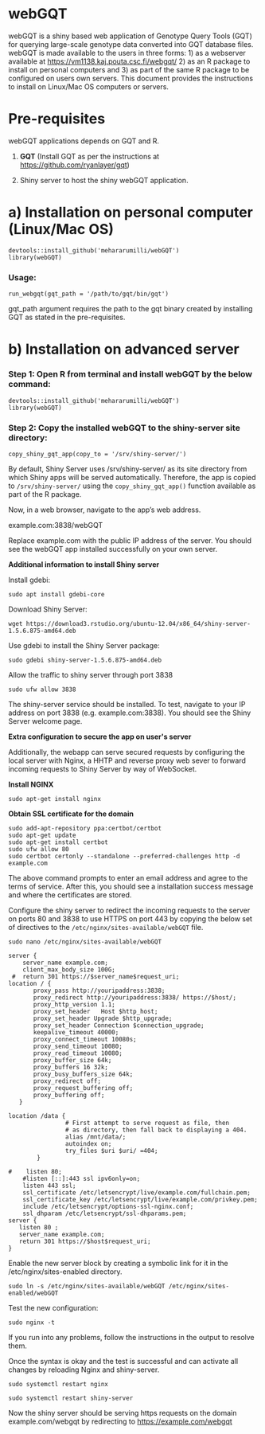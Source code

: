 # webGQT

webGQT is a shiny based web application of Genotype Query Tools (GQT) for querying large-scale genotype data converted into GQT database files. webGQT is made available to the users in three forms: 1) as a webserver available at https://vm1138.kaj.pouta.csc.fi/webgqt/ 2) as an R package to install on personal computers and 3) as part of the same R package to be configured on users own servers. This document provides the instructions to install on Linux/Mac OS computers or servers.


# Pre-requisites

webGQT applications depends on GQT and R.

1. **GQT** (Install GQT as per the instructions at https://github.com/ryanlayer/gqt)

2. Shiny server to host the shiny webGQT application.



# a) Installation on personal computer (Linux/Mac OS)

```
devtools::install_github('mehararumilli/webGQT')
library(webGQT)
```

### Usage:

```
run_webgqt(gqt_path = '/path/to/gqt/bin/gqt')
```
gqt_path argument requires the path to the gqt binary created by installing GQT as stated in the pre-requisites.

# b) Installation on advanced server

### Step 1: Open R from terminal and install webGQT by the below command:

```
devtools::install_github('mehararumilli/webGQT')
library(webGQT)
```

### Step 2: Copy the installed webGQT to the shiny-server site directory:

```
copy_shiny_gqt_app(copy_to = '/srv/shiny-server/')
```

By default, Shiny Server uses /srv/shiny-server/ as its site directory from which Shiny apps will be served automatically. Therefore, the app is copied to `/srv/shiny-server/` using the `copy_shiny_gqt_app()`  function available as part of the R package.

Now, in a web browser, navigate to the app’s web address. 

example.com:3838/webGQT

Replace example.com with the public IP address of the server. You should see the webGQT app installed successfully on your own server.


**Additional information to install Shiny server**

Install gdebi:
```
sudo apt install gdebi-core
```

Download Shiny Server:

```
wget https://download3.rstudio.org/ubuntu-12.04/x86_64/shiny-server-1.5.6.875-amd64.deb
```

Use gdebi to install the Shiny Server package:

```
sudo gdebi shiny-server-1.5.6.875-amd64.deb
```

Allow the traffic to shiny server through port 3838
 
 ```
 sudo ufw allow 3838
 ```
The shiny-server service should be installed. To test, navigate to your IP address on port 3838 (e.g. example.com:3838). You should see the Shiny Server welcome page.


**Extra configuration to secure the app on user's server**

Additionally, the webapp can serve secured requests by configuring the local server with Nginx, a HHTP and reverse proxy web sever to forward incoming requests to Shiny Server by way of WebSocket.

**Install NGINX**

```sudo apt-get update
sudo apt-get install nginx
```

**Obtain SSL certificate for the domain**

```
sudo add-apt-repository ppa:certbot/certbot
sudo apt-get update
sudo apt-get install certbot
sudo ufw allow 80
sudo certbot certonly --standalone --preferred-challenges http -d example.com
```

The above command prompts to enter an email address and agree to the terms of service. After this, you should see a installation success message and where the certificates are stored.

Configure the shiny server to redirect the incoming requests to the server on ports 80 and 3838  to use HTTPS on port 443 by copying the below set of directives to the `/etc/nginx/sites-available/webGQT` file.

```
sudo nano /etc/nginx/sites-available/webGQT
```

```
server {
    server_name example.com;
    client_max_body_size 100G;
 #  return 301 https://$server_name$request_uri;
location / {
       proxy_pass http://youripaddress:3838;
       proxy_redirect http://youripaddress:3838/ https://$host/;
       proxy_http_version 1.1;
       proxy_set_header   Host $http_host;      
       proxy_set_header Upgrade $http_upgrade;
       proxy_set_header Connection $connection_upgrade;
       keepalive_timeout 40000;
       proxy_connect_timeout 10080s;
       proxy_send_timeout 10080;
       proxy_read_timeout 10080;
       proxy_buffer_size 64k;
       proxy_buffers 16 32k;
       proxy_busy_buffers_size 64k;
       proxy_redirect off;
       proxy_request_buffering off;
       proxy_buffering off;
   }

location /data {
                # First attempt to serve request as file, then
                # as directory, then fall back to displaying a 404.
                alias /mnt/data/;
                autoindex on;
                try_files $uri $uri/ =404;
        }

#    listen 80;
    #listen [::]:443 ssl ipv6only=on;
    listen 443 ssl;
    ssl_certificate /etc/letsencrypt/live/example.com/fullchain.pem;
    ssl_certificate_key /etc/letsencrypt/live/example.com/privkey.pem;
    include /etc/letsencrypt/options-ssl-nginx.conf;
    ssl_dhparam /etc/letsencrypt/ssl-dhparams.pem;
server {
   listen 80 ;
   server_name example.com;
   return 301 https://$host$request_uri;
}
```

Enable the new server block by creating a symbolic link for it in the /etc/nginx/sites-enabled directory.

```
sudo ln -s /etc/nginx/sites-available/webGQT /etc/nginx/sites-enabled/webGQT
```

Test the new configuration:

```
sudo nginx -t
```

If you run into any problems, follow the instructions in the output to resolve them.

Once the syntax is okay and the test is successful and can activate all changes by reloading Nginx and shiny-server.

```
sudo systemctl restart nginx

sudo systemctl restart shiny-server
```

Now the shiny server should be serving https requests on the domain example.com/webgqt by redirecting to https://example.com/webgqt


